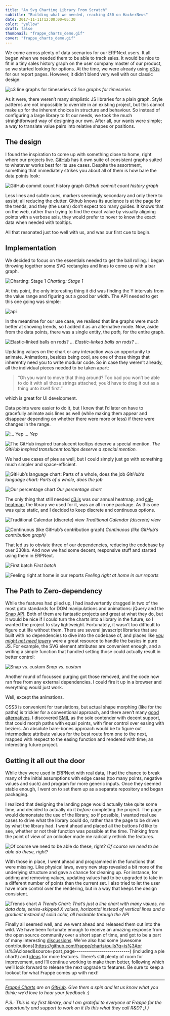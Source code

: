 ```yaml
---
title: "An Svg Charting Library From Scratch"
subtitle: "Building what we needed, reaching 450 on HackerNews"
date: 2017-11-11T12:00:00+05:30
color: "yellow"
draft: false
thumbnail: "frappe_charts_demo.gif"
cover: "frappe_charts_demo.gif"
---
```




We come across plenty of data scenarios for our ERPNext users. It all  began when we needed them to be able to track sales. It would be nice to  fit in a tiny sales history graph on the user company master of our  product, so we started looking for options. <!--more--> At the time, we were already  using [c3.js](http://c3js.org/?source=post_page---------------------------) for our report pages. However, it didn’t blend very well with our classic design:



![c3 line graphs for timeseries](2.png)
*c3 line graphs for timeseries*



As  it were, there weren’t many simplistic JS libraries for a plain graph.  Style patterns are not impossible to override in an existing project,  but this cannot make up for the inherent choices in structure and  behaviour. So instead of configuring a large library to fit our needs,  we took the much straightforward way of designing our own. After all,  our wants were simple; a way to translate value pairs into relative  shapes or positions.



## The design

I found the inspiration to come up with something close to home, right where our projects live. [GitHub](https://github.com/?source=post_page---------------------------)  has it own suite of consistent graphs suited to whatever works best for  its use cases. Despite the assortment, something that immediately  strikes you about all of them is how bare the data points look:



![GitHub commit count history graph](3.png)
*GitHub commit count history graph*



Less  lines and subtle cues, markers seemingly secondary and only there to  assist; all reducing the clutter. Github knows its audience is at the  page for the trends, and they (the users) don’t expect too many guides.  It knows that on the web, rather than trying to find the exact value by  visually aligning points with a verbose axis, they would prefer to hover  to know the exact data when needed with tooltips.

All that resonated just too well with us, and was our first cue to begin.

## Implementation

We  decided to focus on the essentials needed to get the ball rolling. I  began throwing together some SVG rectangles and lines to come up with a  bar graph.

![Charting: Stage 1](4.png)
*Charting: Stage 1*



At this point, the only interesting thing it did was finding the Y 
intervals from the value range and figuring out a good bar width. The 
API needed to get this one going was simple:

![api](/assets/imgs/2017-11-11-svg-charts-from-scratch/5.png)

In the meantime for our use case, we realised that line graphs were much
better at showing trends, so I added it as an alternative mode. Now, 
aside from the data points, there was a single entity, the *path,* for the entire graph.

![Elastic-linked balls on rods? …](6.png)
*Elastic-linked balls on rods? …*



Updating  values on the chart or any interaction was an opportunity to animate.  Animations, besides being cool, are one of those things that inherently  need you to write modular code. So in case they weren’t already, all the  individual pieces needed to be taken apart:

> “Oh  you want to move that thing around? Too bad you won’t be able to do it  with all those strings attached; you’d have to drag it out as a thing  unto itself first.”

which is great for UI development.

Data  points were easier to do it, but I knew that I’d later on have to  gracefully animate axis lines as well (while making them appear and  disappear depending on whether there were more or less) if there were  changes in the range.



![… Yep](7.gif)
*… Yep*



![The GitHub inspired translucent tooltips deserve a special mention.](8.png)
*The GitHub inspired translucent tooltips deserve a special mention.*



We had use cases of pies as well, but I could simply just go with something much simpler and space-efficient.



![GitHub’s language chart: Parts of a whole, does the job](9.png)
*GitHub’s language chart: Parts of a whole, does the job*



![Our percentage chart](10.png)
*Our percentage chart*



The only thing that still needed [d3.js](https://d3js.org/?source=post_page---------------------------) was our annual heatmap, and [cal-heatmap](https://github.com/wa0x6e/cal-heatmap/blob/master/src/cal-heatmap.js?source=post_page---------------------------),
the library we used for it, was an all in one package. As this one was 
quite static, and I decided to keep discrete and continuous options.



![Traditional Calendar (discrete) view](11.png)
*Traditional Calendar (discrete) view*



![Continuous (like GitHub’s contribution graph)](12.png)
*Continuous (like GitHub’s contribution graph)*



That led us to obviate three of our dependencies, reducing the codebase 
by over 330kb. And now we had some decent, responsive stuff and started 
using them in ERPNext.



![First batch](13.gif)
*First batch*



![Feeling right at home in our reports](14.gif)
*Feeling right at home in our reports*



## The Path to Zero-dependency

While  the features had piled up, I had inadvertently dragged in two of the  most goto standards for DOM manipulations and animations: jQuery and the  [Snap API](http://snapsvg.io/?source=post_page---------------------------).  Both of them are fantastic projects and great at what they do, but it  would be nice if I could turn the charts into a library in the future,  so I wanted the project to stay lightweight. Fortunately, it wasn’t too  difficult to figure out life without them. There are several javascript  libraries that are built with no dependencies to dive into the codebase  of, and places like [*you might not need jquery*](http://youmightnotneedjquery.com/?source=post_page---------------------------)  were a great resource to handle the basics in pure JS. For example, the  SVG element attributes are convenient enough, and a writing a simple  function that handled setting those could actually result in better  control:



![Snap vs. custom](15.png)
*Snap vs. custom*



Another  round of focussed purging got those removed, and the code now ran free  from any external dependencies. I could fire it up in a browser and  everything would just work.

Well, except the animations.

CSS3  is convenient for translations, but actual shape morphing (like for the  paths) is trickier for a conventional approach, and there aren’t many [good alternatives](https://css-tricks.com/smil-is-dead-long-live-smil-a-guide-to-alternatives-to-smil-features/?source=post_page---------------------------#article-header-id-3). I discovered [SMIL](https://developer.mozilla.org/en-US/docs/Web/SVG/Element/animate?source=post_page---------------------------)  as the sole contender with decent support, that could morph paths with  equal points, with finer control over easing with beziers. An absolute  bare-bones approach would be to figure out intermediate attribute values  for the best route from one to the next, mapped with respect to the  easing function and rendered with time; an interesting future project.

## Getting it all out the door

While  they were used in ERPNext with real data, I had the chance to break  many of the initial assumptions with edge cases (too many points,  negative values and such) and program for more generic inputs. Once they  seemed stable enough, I went on to set them up as a separate repository  and began packaging.

I realized that designing the landing page would actually take quite some time, and decided to actually do it *before*  completing the project. The page would demonstate the use of the  library, so if possible, I wanted real use cases to drive what the  library could do, rather than the page to be driven by what the library  had. I went ahead and placed all the buttons I’d like to see, whether or  not their function was possible at the time. Thinking from the point of  view of an onlooker made me radically rethink the features.



![Of course we need to be able do these, right?](16.png)
*Of course we need to be able do these, right?*



With those in place, I went ahead and programmed in the functions that 
were missing. Like physical laws, every new step revealed a bit more of 
the underlying structure and gave a chance for cleaning up. For 
instance, for adding and removing values, updating values had to be 
upgraded to take in a different number of points than the current set. I
also tried to let the user have more control over the rendering, but in
a way that keeps the design consistent.



![Trends chart](17.png)
*A Trends Chart: That’s just a line chart with many values, no data dots,
series-skipped X values, horizontal instead of vertical lines and a 
gradient instead of solid color, all hackable through the API*



Finally  all seemed well, and we went ahead and released them out into the wild.  We have been fortunate enough to receive an amazing response from the  open source community over a short span of time, and got to be a part of  many interesting [discussions](https://news.ycombinator.com/item?id=15594004&source=post_page---------------------------). We’ve also had some [awesome contributions](https://github.com/frappe/charts/pulls?q=is%3Apr is%3Aclosed&source=post_page---------------------------) (including a pie chart!) and [ideas](https://github.com/frappe/charts/issues?source=post_page---------------------------)  for more features. There’s still plenty of room for improvement, and  I’ll continue working to make them better, following which we’ll look  forward to release the next upgrade to features. Be sure to keep a  lookout for what Frappé comes up with next!

------

[*Frappé Charts*](http://frappe.io/charts?source=post_page---------------------------) *are on* [*GitHub*](https://github.com/frappe/charts?source=post_page---------------------------)*. Give them a spin and let us know what you think; we’d love to hear your feedback :)*

*P.S.:  This is my first library, and I am grateful to everyone at Frappé for  the opportunity and support to work on it (Is this what they call R&D? ;) )*



